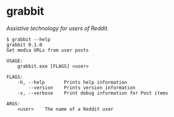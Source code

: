 # grabbit

*Assistive technology for users of Reddit.*

```
$ grabbit --help
grabbit 0.1.0
Get media URLs from user posts

USAGE:
    grabbit.exe [FLAGS] <user>

FLAGS:
    -h, --help       Prints help information
        --version    Prints version information
    -v, --verbose    Print debug information for Post items

ARGS:
    <user>    The name of a Reddit user
```

